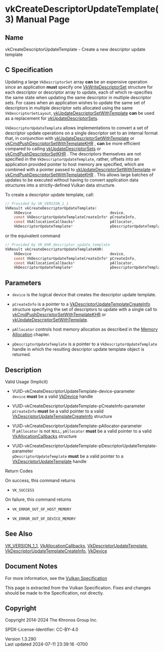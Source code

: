 # vkCreateDescriptorUpdateTemplate(3) Manual Page

## Name

vkCreateDescriptorUpdateTemplate - Create a new descriptor update
template



## <a href="#_c_specification" class="anchor"></a>C Specification

Updating a large `VkDescriptorSet` array **can** be an expensive
operation since an application **must** specify one
[VkWriteDescriptorSet](https://registry.khronos.org/vulkan/specs/1.3-extensions/man/html/VkWriteDescriptorSet.html) structure for each
descriptor or descriptor array to update, each of which re-specifies the
same state when updating the same descriptor in multiple descriptor
sets. For cases when an application wishes to update the same set of
descriptors in multiple descriptor sets allocated using the same
`VkDescriptorSetLayout`,
[vkUpdateDescriptorSetWithTemplate](https://registry.khronos.org/vulkan/specs/1.3-extensions/man/html/vkUpdateDescriptorSetWithTemplate.html)
**can** be used as a replacement for
[vkUpdateDescriptorSets](https://registry.khronos.org/vulkan/specs/1.3-extensions/man/html/vkUpdateDescriptorSets.html).

`VkDescriptorUpdateTemplate` allows implementations to convert a set of
descriptor update operations on a single descriptor set to an internal
format that, in conjunction with
[vkUpdateDescriptorSetWithTemplate](https://registry.khronos.org/vulkan/specs/1.3-extensions/man/html/vkUpdateDescriptorSetWithTemplate.html)
or
[vkCmdPushDescriptorSetWithTemplateKHR](https://registry.khronos.org/vulkan/specs/1.3-extensions/man/html/vkCmdPushDescriptorSetWithTemplateKHR.html)
, **can** be more efficient compared to calling
[vkUpdateDescriptorSets](https://registry.khronos.org/vulkan/specs/1.3-extensions/man/html/vkUpdateDescriptorSets.html) or
[vkCmdPushDescriptorSetKHR](https://registry.khronos.org/vulkan/specs/1.3-extensions/man/html/vkCmdPushDescriptorSetKHR.html) . The
descriptors themselves are not specified in the
`VkDescriptorUpdateTemplate`, rather, offsets into an application
provided pointer to host memory are specified, which are combined with a
pointer passed to
[vkUpdateDescriptorSetWithTemplate](https://registry.khronos.org/vulkan/specs/1.3-extensions/man/html/vkUpdateDescriptorSetWithTemplate.html)
or
[vkCmdPushDescriptorSetWithTemplateKHR](https://registry.khronos.org/vulkan/specs/1.3-extensions/man/html/vkCmdPushDescriptorSetWithTemplateKHR.html)
. This allows large batches of updates to be executed without having to
convert application data structures into a strictly-defined Vulkan data
structure.

To create a descriptor update template, call:

``` c
// Provided by VK_VERSION_1_1
VkResult vkCreateDescriptorUpdateTemplate(
    VkDevice                                    device,
    const VkDescriptorUpdateTemplateCreateInfo* pCreateInfo,
    const VkAllocationCallbacks*                pAllocator,
    VkDescriptorUpdateTemplate*                 pDescriptorUpdateTemplate);
```

or the equivalent command

``` c
// Provided by VK_KHR_descriptor_update_template
VkResult vkCreateDescriptorUpdateTemplateKHR(
    VkDevice                                    device,
    const VkDescriptorUpdateTemplateCreateInfo* pCreateInfo,
    const VkAllocationCallbacks*                pAllocator,
    VkDescriptorUpdateTemplate*                 pDescriptorUpdateTemplate);
```

## <a href="#_parameters" class="anchor"></a>Parameters

- `device` is the logical device that creates the descriptor update
  template.

- `pCreateInfo` is a pointer to a
  [VkDescriptorUpdateTemplateCreateInfo](https://registry.khronos.org/vulkan/specs/1.3-extensions/man/html/VkDescriptorUpdateTemplateCreateInfo.html)
  structure specifying the set of descriptors to update with a single
  call to
  [vkCmdPushDescriptorSetWithTemplateKHR](https://registry.khronos.org/vulkan/specs/1.3-extensions/man/html/vkCmdPushDescriptorSetWithTemplateKHR.html)
  or
  [vkUpdateDescriptorSetWithTemplate](https://registry.khronos.org/vulkan/specs/1.3-extensions/man/html/vkUpdateDescriptorSetWithTemplate.html).

- `pAllocator` controls host memory allocation as described in the <a
  href="https://registry.khronos.org/vulkan/specs/1.3-extensions/html/vkspec.html#memory-allocation"
  target="_blank" rel="noopener">Memory Allocation</a> chapter.

- `pDescriptorUpdateTemplate` is a pointer to a
  `VkDescriptorUpdateTemplate` handle in which the resulting descriptor
  update template object is returned.

## <a href="#_description" class="anchor"></a>Description

Valid Usage (Implicit)

- <a href="#VUID-vkCreateDescriptorUpdateTemplate-device-parameter"
  id="VUID-vkCreateDescriptorUpdateTemplate-device-parameter"></a>
  VUID-vkCreateDescriptorUpdateTemplate-device-parameter  
  `device` **must** be a valid [VkDevice](https://registry.khronos.org/vulkan/specs/1.3-extensions/man/html/VkDevice.html) handle

- <a href="#VUID-vkCreateDescriptorUpdateTemplate-pCreateInfo-parameter"
  id="VUID-vkCreateDescriptorUpdateTemplate-pCreateInfo-parameter"></a>
  VUID-vkCreateDescriptorUpdateTemplate-pCreateInfo-parameter  
  `pCreateInfo` **must** be a valid pointer to a valid
  [VkDescriptorUpdateTemplateCreateInfo](https://registry.khronos.org/vulkan/specs/1.3-extensions/man/html/VkDescriptorUpdateTemplateCreateInfo.html)
  structure

- <a href="#VUID-vkCreateDescriptorUpdateTemplate-pAllocator-parameter"
  id="VUID-vkCreateDescriptorUpdateTemplate-pAllocator-parameter"></a>
  VUID-vkCreateDescriptorUpdateTemplate-pAllocator-parameter  
  If `pAllocator` is not `NULL`, `pAllocator` **must** be a valid
  pointer to a valid [VkAllocationCallbacks](https://registry.khronos.org/vulkan/specs/1.3-extensions/man/html/VkAllocationCallbacks.html)
  structure

- <a
  href="#VUID-vkCreateDescriptorUpdateTemplate-pDescriptorUpdateTemplate-parameter"
  id="VUID-vkCreateDescriptorUpdateTemplate-pDescriptorUpdateTemplate-parameter"></a>
  VUID-vkCreateDescriptorUpdateTemplate-pDescriptorUpdateTemplate-parameter  
  `pDescriptorUpdateTemplate` **must** be a valid pointer to a
  [VkDescriptorUpdateTemplate](https://registry.khronos.org/vulkan/specs/1.3-extensions/man/html/VkDescriptorUpdateTemplate.html) handle

Return Codes

On success, this command returns  
- `VK_SUCCESS`

On failure, this command returns  
- `VK_ERROR_OUT_OF_HOST_MEMORY`

- `VK_ERROR_OUT_OF_DEVICE_MEMORY`

## <a href="#_see_also" class="anchor"></a>See Also

[VK_VERSION_1_1](https://registry.khronos.org/vulkan/specs/1.3-extensions/man/html/VK_VERSION_1_1.html),
[VkAllocationCallbacks](https://registry.khronos.org/vulkan/specs/1.3-extensions/man/html/VkAllocationCallbacks.html),
[VkDescriptorUpdateTemplate](https://registry.khronos.org/vulkan/specs/1.3-extensions/man/html/VkDescriptorUpdateTemplate.html),
[VkDescriptorUpdateTemplateCreateInfo](https://registry.khronos.org/vulkan/specs/1.3-extensions/man/html/VkDescriptorUpdateTemplateCreateInfo.html),
[VkDevice](https://registry.khronos.org/vulkan/specs/1.3-extensions/man/html/VkDevice.html)

## <a href="#_document_notes" class="anchor"></a>Document Notes

For more information, see the <a
href="https://registry.khronos.org/vulkan/specs/1.3-extensions/html/vkspec.html#vkCreateDescriptorUpdateTemplate"
target="_blank" rel="noopener">Vulkan Specification</a>

This page is extracted from the Vulkan Specification. Fixes and changes
should be made to the Specification, not directly.

## <a href="#_copyright" class="anchor"></a>Copyright

Copyright 2014-2024 The Khronos Group Inc.

SPDX-License-Identifier: CC-BY-4.0

Version 1.3.290  
Last updated 2024-07-11 23:39:16 -0700
